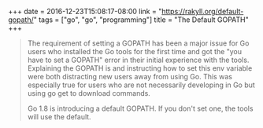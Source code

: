 +++
date = 2016-12-23T15:08:17-08:00
link = "https://rakyll.org/default-gopath/"
tags = ["go", "go", "programming"]
title = "The Default GOPATH"
+++

>The requirement of setting a GOPATH has been a major issue for Go users who installed the Go tools for the first time and got the "you have to set a GOPATH" error in their initial experience with the tools. Explaining the GOPATH is and instructing how to set this env variable were both distracting new users away from using Go. This was especially true for users who are not necessarily developing in Go but using go get to download commands.
>
>Go 1.8 is introducing a default GOPATH. If you don't set one, the tools will use the default.
